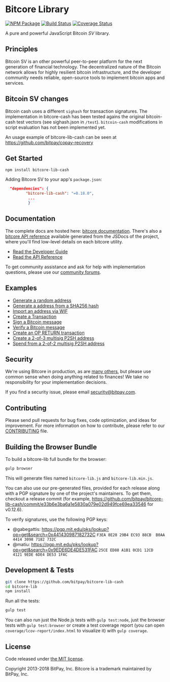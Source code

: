 Bitcore Library
=======


[![NPM Package](https://img.shields.io/npm/v/bitcore-lib-cash.svg?style=flat-square)](https://www.npmjs.org/package/bitcore-lib-cash)
[![Build Status](https://img.shields.io/travis/bitpay/bitcore-lib-cash.svg?branch=master&style=flat-square)](https://travis-ci.org/bitpay/bitcore-lib-cash)
[![Coverage Status](https://coveralls.io/repos/github/bitpay/bitcore-lib-cash/badge.svg)](https://coveralls.io/github/bitpay/bitcore-lib-cash)

A pure and powerful JavaScript Bitcoin *SV* library.

## Principles

Bitcoin SV is an other powerful  peer-to-peer platform for the next generation of financial technology. The decentralized nature of the Bitcoin network allows for highly resilient bitcoin infrastructure, and the developer community needs reliable, open-source tools to implement bitcoin apps and services.


## Bitcoin SV changes

Bitcoin cash uses a different `sighash` for transaction signatures. The implementation in bitcore-cash has been tested agains the original bitcoin-cash test vectors (see sighash.json in `/test`). `bitcoin-cash` modifications in script evaluation has not been implemented yet.

An usage example of bitcore-lib-cash can be seen at https://github.com/bitpay/copay-recovery


## Get Started

```
npm install bitcore-lib-cash
```


Adding Bitcore SV to your app's `package.json`:

``` json
  "dependencies": {
         "bitcore-lib-cash": "=0.18.0",
          ...
          }
```

## Documentation

The complete docs are hosted here: [bitcore documentation](http://bitcore.io/guide/). There's also a [bitcore API reference](http://bitcore.io/api/) available generated from the JSDocs of the project, where you'll find low-level details on each bitcore utility.

- [Read the Developer Guide](http://bitcore.io/guide/)
- [Read the API Reference](http://bitcore.io/api/)

To get community assistance and ask for help with implementation questions, please use our [community forums](https://forum.bitcore.io/).

## Examples

* [Generate a random address](https://github.com/bitpay/bitcore-lib-cash/blob/master/docs/examples.md#generate-a-random-address)
* [Generate a address from a SHA256 hash](https://github.com/bitpay/bitcore-lib-cash/blob/master/docs/examples.md#generate-a-address-from-a-sha256-hash)
* [Import an address via WIF](https://github.com/bitpay/bitcore-lib-cash/blob/master/docs/examples.md#import-an-address-via-wif)
* [Create a Transaction](https://github.com/bitpay/bitcore-lib-cash/blob/master/docs/examples.md#create-a-transaction)
* [Sign a Bitcoin message](https://github.com/bitpay/bitcore-lib-cash/blob/master/docs/examples.md#sign-a-bitcoin-message)
* [Verify a Bitcoin message](https://github.com/bitpay/bitcore-lib-cash/blob/master/docs/examples.md#verify-a-bitcoin-message)
* [Create an OP RETURN transaction](https://github.com/bitpay/bitcore-lib-cash/blob/master/docs/examples.md#create-an-op-return-transaction)
* [Create a 2-of-3 multisig P2SH address](https://github.com/bitpay/bitcore-lib-cash/blob/master/docs/examples.md#create-a-2-of-3-multisig-p2sh-address)
* [Spend from a 2-of-2 multisig P2SH address](https://github.com/bitpay/bitcore-lib-cash/blob/master/docs/examples.md#spend-from-a-2-of-2-multisig-p2sh-address)


## Security

We're using Bitcore in production, as are [many others](http://bitcore.io#projects), but please use common sense when doing anything related to finances! We take no responsibility for your implementation decisions.

If you find a security issue, please email security@bitpay.com.

## Contributing

Please send pull requests for bug fixes, code optimization, and ideas for improvement. For more information on how to contribute, please refer to our [CONTRIBUTING](https://github.com/bitpay/bitcore-lib-cash/blob/master/CONTRIBUTING.md) file.

## Building the Browser Bundle

To build a bitcore-lib full bundle for the browser:

```sh
gulp browser
```

This will generate files named `bitcore-lib.js` and `bitcore-lib.min.js`.

You can also use our pre-generated files, provided for each release along with a PGP signature by one of the project's maintainers. To get them, checkout a release commit (for example, https://github.com/bitpay/bitcore-lib-cash/commit/e33b6e3ba6a1e5830a079e02d949fce69ea33546 for v0.12.6).

To verify signatures, use the following PGP keys:
- @gabegattis: https://pgp.mit.edu/pks/lookup?op=get&search=0x441430987182732C `F3EA 8E28 29B4 EC93 88CB  B0AA 4414 3098 7182 732C`
- @matiu: https://pgp.mit.edu/pks/lookup?op=get&search=0x9EDE6DE4DE531FAC `25CE ED88 A1B1 0CD1 12CD  4121 9EDE 6DE4 DE53 1FAC`


## Development & Tests

```sh
git clone https://github.com/bitpay/bitcore-lib-cash
cd bitcore-lib
npm install
```

Run all the tests:

```sh
gulp test
```

You can also run just the Node.js tests with `gulp test:node`, just the browser tests with `gulp test:browser`
or create a test coverage report (you can open `coverage/lcov-report/index.html` to visualize it) with `gulp coverage`.

## License

Code released under [the MIT license](https://github.com/bitpay/bitcore-lib/blob/master/LICENSE).

Copyright 2013-2018 BitPay, Inc. Bitcore is a trademark maintained by BitPay, Inc.
